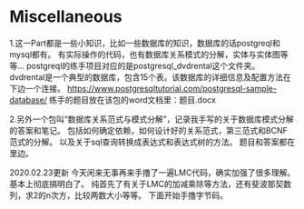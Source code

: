 # Miscellaneous


1.这一Part都是一些小知识，比如一些数据库的知识，数据库的话postgreql和mysql都有。
有实际操作的代码，也有数据库关系模式的分解，实体与实体图等等...
postgreql的练手项目对应的是postgresql_dvdrental这个文件夹。
dvdrental是一个典型的数据库，包含15个表。该数据库的详细信息及配置方法在下边一个连接。
https://www.postgresqltutorial.com/postgresql-sample-database/
练手的题目放在该包的word文档里：题目.docx



2.另外一个包叫“数据库关系范式与模式分解”，记录我手写的关于数据库模式分解的答案和笔记。
包括如何确定依赖，如何设计好的关系范式，第三范式和BCNF范式的分解。
以及关于sql查询转换成表达式和表达式树的方法。
题目和答案都在里边。











2020.02.23更新
今天闲来无事再来手撸了一遍LMC代码，确实加强了很多理解。基本上彻底搞明白了。
纯首先了有关于LMC的加减乘除等方法，还有斐波那契数列，求2的n次方，比较两数大小等等。
下面开始手撸字节码。


